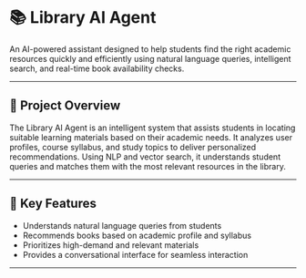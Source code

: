 # 📚 Library AI Agent

An AI-powered assistant designed to help students find the right academic resources quickly and efficiently using natural language queries, intelligent search, and real-time book availability checks.

---

## 🚀 Project Overview

The Library AI Agent is an intelligent system that assists students in locating suitable learning materials based on their academic needs. It analyzes user profiles, course syllabus, and study topics to deliver personalized recommendations. Using NLP and vector search, it understands student queries and matches them with the most relevant resources in the library.

---

## 🧠 Key Features

- Understands natural language queries from students
- Recommends books based on academic profile and syllabus
- Prioritizes high-demand and relevant materials
- Provides a conversational interface for seamless interaction

---


